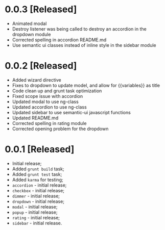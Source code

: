 0.0.3 [Released]
=============================

  * Animated modal
  * Destroy listener was being called to destroy an accordion in the dropdown module
  * Corrected spelling in accordion README.md
  * Use semantic ui classes instead of inline style in the sidebar module


0.0.2 [Released]
=============================

  * Added wizard directive
  * Fixes to dropdown to update model, and allow for {{variables}} as title
  * Code clean up and grunt task optimization
  * Fixed scope issue with accordion
  * Updated modal to use ng-class
  * Updated accordion to use ng-class
  * Updated sidebar to use semantic-ui javascript functions
  * Updated README.md
  * Corrected spelling in rating module
  * Corrected opening problem for the dropdown


0.0.1 [Released]
=============================

  * Initial release;
  * Added `grunt build` task;
  * Added `grunt test`  task;
  * Added `karma` for testing;
  * `accordion` - initial release;
  * `checkbox`  - initial release;
  * `dimmer` - initial release;
  * `dropdown` - initial release;
  * `modal`    - initial release;
  * `popup`    - initial release;
  * `rating`  - initial release;
  * `sidebar`  - initial release.